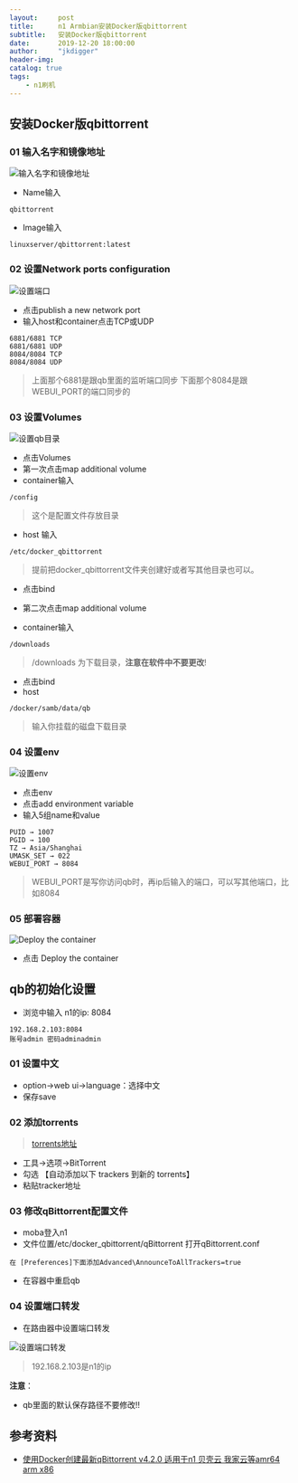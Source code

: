 ```yaml
---
layout:     post
title:      n1 Armbian安装Docker版qbittorrent
subtitle:   安装Docker版qbittorrent
date:       2019-12-20 18:00:00
author:     "jkdigger"
header-img: 
catalog: true
tags:
    - n1刷机
---
```


## 安装Docker版qbittorrent

### 01 输入名字和镜像地址

![输入名字和镜像地址](https://raw.githubusercontent.com/jkdigger/picForBlog/master/images/20191220200343.png)

- Name输入

```
qbittorrent 
```

- Image输入

```
linuxserver/qbittorrent:latest
```

###  02 设置Network ports configuration 

![设置端口](https://raw.githubusercontent.com/jkdigger/picForBlog/master/images/20191220201626.png)

- 点击publish a new network port
- 输入host和container点击TCP或UDP

```
6881/6881 TCP
6881/6881 UDP
8084/8084 TCP
8084/8084 UDP
```

> 上面那个6881是跟qb里面的监听端口同步
> 下面那个8084是跟WEBUI_PORT的端口同步的

### 03 设置Volumes

![设置qb目录](https://raw.githubusercontent.com/jkdigger/picForBlog/master/images/20191220200255.png)

- 点击Volumes
- 第一次点击map additional volume
- container输入

```
/config
```

>  这个是配置文件存放目录 

- host 输入

```
/etc/docker_qbittorrent
```

> 提前把docker_qbittorrent文件夹创建好或者写其他目录也可以。

- 点击bind



- 第二次点击map additional volume
- container输入

```
/downloads 
```

> /downloads 为下载目录，**注意在软件中不要更改**!

- 点击bind
- host

```
/docker/samb/data/qb
```

> 输入你挂载的磁盘下载目录

###  04 设置env 

![设置env](https://raw.githubusercontent.com/jkdigger/picForBlog/master/images/20191220201106.png)

- 点击env 
- 点击add environment variable
- 输入5组name和value

```
PUID → 1007   
PGID → 100  
TZ → Asia/Shanghai  
UMASK_SET → 022  
WEBUI_PORT → 8084
```

> WEBUI_PORT是写你访问qb时，再ip后输入的端口，可以写其他端口，比如8084

### 05 部署容器

![Deploy the container](https://raw.githubusercontent.com/jkdigger/picForBlog/master/images/20191220201800.png)

- 点击  Deploy the container

## qb的初始化设置

- 浏览中输入 n1的ip: 8084

```
192.168.2.103:8084
账号admin 密码adminadmin
```

### 01 设置中文

- option→web ui→language：选择中文
- 保存save

### 02 添加torrents

> [torrents地址](https://github.com/ngosang/trackerslist)

- 工具→选项→BitTorrent
- 勾选 【自动添加以下 trackers 到新的 torrents】
- 粘贴tracker地址

### 03 修改qBittorrent配置文件 

- moba登入n1
-  文件位置/etc/docker_qbittorrent/qBittorrent  打开qBittorrent.conf 

```
在 [Preferences]下面添加Advanced\AnnounceToAllTrackers=true
```

- 在容器中重启qb

### 04 设置端口转发

- 在路由器中设置端口转发

![设置端口转发](https://raw.githubusercontent.com/jkdigger/picForBlog/master/images/20191220204935.png)

> 192.168.2.103是n1的ip

 **注意**：

- qb里面的默认保存路径不要修改!!

## 参考资料

- [使用Docker创建最新qBittorrent v4.2.0 适用于n1 贝壳云 我家云等amr64 arm x86](https://www.right.com.cn/forum/forum.php?mod=viewthread&tid=1325243&extra=page%3D3%26filter%3Dtypeid%26typeid%3D21&page=1)